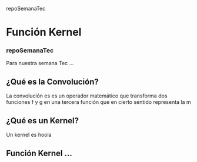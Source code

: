 repoSemanaTec

# Función Kernel
### repoSemanaTec

Para nuestra semana Tec ...


## ¿Qué es la Convolución?
La convolución es es un operador matemático que transforma dos funciones f y g en una tercera función que en cierto sentido representa la m

## ¿Qué es un Kernel?
Un kernel es hoola

## Función Kernel ...

